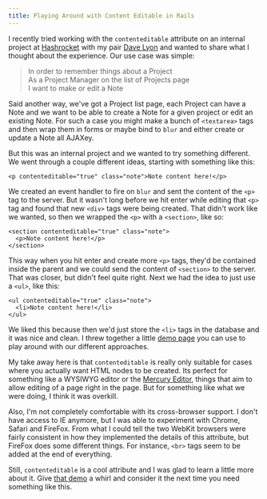 ```yaml
---
title: Playing Around with Content Editable in Rails
---
```


I recently tried working with the `contenteditable` attribute on an internal project at [Hashrocket](http://hashrocket.com) with my pair [Dave Lyon](http://twitter.com/daveisonthego) and wanted to share what I thought about the experience. Our use case was simple:

> In order to remember things about a Project  
> As a Project Manager on the list of Projects page  
> I want to make or edit a Note

Said another way, we've got a Project list page, each Project can have a Note and we want to be able to create a Note for a given project or edit an existing Note. For such a case you might make a bunch of `<textarea>` tags and then wrap them in forms or maybe bind to `blur` and either create or update a Note all AJAXey.

But this was an internal project and we wanted to try something different. We went through a couple different ideas, starting with something like this:

	<p contenteditable="true" class="note">Note content here!</p>

We created an event handler to fire on `blur` and sent the content of the `<p>` tag to the server. But it wasn't long before we hit enter while editing that `<p>` tag and found that new `<div>` tags were being created. That didn't work like we wanted, so then we wrapped the `<p>` with a `<section>`, like so:
	
	<section contenteditable="true" class="note">
	  <p>Note content here!</p>
	</section>

This way when you hit enter and create more `<p>` tags, they'd be contained inside the parent and we could send the content of `<section>` to the server. That was closer, but didn't feel quite right. Next we had the idea to just use a `<ul>`, like this:
	
	<ul contenteditable="true" class="note">
	  <li>Note content here!</li>
	</ul>

We liked this because then we'd just store the `<li>` tags in the database and it was nice and clean. I threw together a little [demo page](http://files.jonallured.com/content-editable/demo.html) you can use to play around with our different approaches.

My take away here is that `contenteditable` is really only suitable for cases where you actually want HTML nodes to be created. Its perfect for something like a WYSIWYG editor or the [Mercury Editor](http://railscasts.com/episodes/296-mercury-editor), things that aim to allow editing of a page right in the page. But for something like what we were doing, I think it was overkill.

Also, I'm not completely comfortable with its cross-browser support. I don't have access to IE anymore, but I was able to experiment with Chrome, Safari and FireFox. From what I could tell the two WebKit browsers were fairly consistent in how they implemented the details of this attribute, but FireFox does some different things. For instance, `<br>` tags seem to be added at the end of everything.

Still, `contenteditable` is a cool attribute and I was glad to learn a little more about it. Give [that demo](http://files.jonallured.com/content-editable/demo.html) a whirl and consider it the next time you need something like this.
